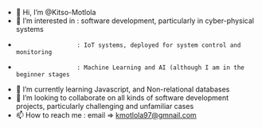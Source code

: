 - 👋 Hi, I’m @Kitso-Motlola
- 👀 I’m interested in : software development, particularly in cyber-physical systems
-                      : IoT systems, deployed for system control and monitoring
-                      : Machine Learning and AI (although I am in the beginner stages
- 🌱 I’m currently learning Javascript, and Non-relational databases
- 💞️ I’m looking to collaborate on all kinds of software development projects, particularly challenging and unfamiliar cases
- 📫 How to reach me : email => kmotlola97@gmnail.com
